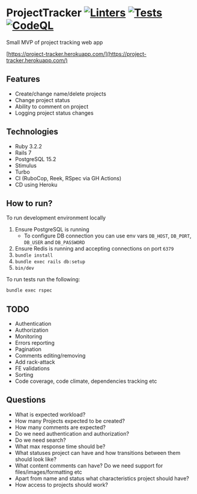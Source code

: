 # ProjectTracker [![Linters](https://github.com/duderman/project_tracker/actions/workflows/linters.yml/badge.svg)](https://github.com/duderman/project_tracker/actions/workflows/linters.yml) [![Tests](https://github.com/duderman/project_tracker/actions/workflows/tests.yml/badge.svg)](https://github.com/duderman/project_tracker/actions/workflows/tests.yml) [![CodeQL](https://github.com/duderman/project_tracker/actions/workflows/github-code-scanning/codeql/badge.svg)](https://github.com/duderman/project_tracker/actions/workflows/github-code-scanning/codeql)


Small MVP of project tracking web app

[https://project-tracker.herokuapp.com/](https://project-tracker.herokuapp.com/)

## Features

* Create/change name/delete projects
* Change project status
* Ability to comment on project
* Logging project status changes

## Technologies

* Ruby 3.2.2
* Rails 7
* PostgreSQL 15.2
* Stimulus
* Turbo
* CI (RuboCop, Reek, RSpec via GH Actions)
* CD using Heroku

## How to run?

To run development environment locally

1. Ensure PostgreSQL is running
    * To configure DB connection you can use env vars `DB_HOST`, `DB_PORT`, `DB_USER` and `DB_PASSWORD`
2. Ensure Redis is running and accepting connections on port `6379`
3. `bundle install`
4. `bundle exec rails db:setup`
5. `bin/dev`

To run tests run the following:

```bash
bundle exec rspec
```

## TODO

* Authentication
* Authorization
* Monitoring
* Errors reporting
* Pagination
* Comments editing/removing
* Add rack-attack
* FE validations
* Sorting
* Code coverage, code climate, dependencies tracking etc

## Questions

* What is expected workload?
* How many Projects expected to be created?
* How many comments are expected?
* Do we need authentication and authorization?
* Do we need search?
* What max response time should be?
* What statuses project can have and how transitions between them should look like?
* What content comments can have? Do we need support for files/images/formatting etc
* Apart from name and status what characteristics project should have?
* How access to projects should work?
